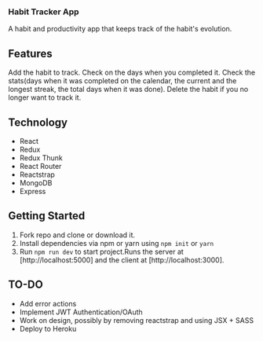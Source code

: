 ### Habit Tracker App

A habit and productivity app that keeps track of the habit's evolution.

## Features

Add the habit to track. Check on the days when you completed it. Check the stats(days when it was completed on the calendar, the current and the longest streak, the total days when it was done). Delete the habit if you no longer want to track it.

## Technology

- React
- Redux
- Redux Thunk
- React Router
- Reactstrap
- MongoDB
- Express

## Getting Started

1. Fork repo and clone or download it.
2. Install dependencies via npm or yarn using `npm init` or `yarn`
3. Run `npm run dev` to start project.Runs the server at [http://localhost:5000] and the client at [http://localhost:3000].

## TO-DO

- Add error actions
- Implement JWT Authentication/OAuth
- Work on design, possibly by removing reactstrap and using JSX + SASS
- Deploy to Heroku
